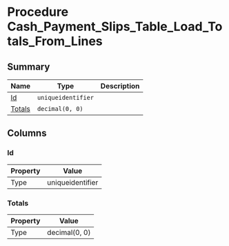 # Procedure Cash_Payment_Slips_Table_Load_Totals_From_Lines


## Summary

| Name | Type | Description |
| - | - | --- |
|[Id](#id)|`uniqueidentifier` ||
|[Totals](#totals)|`decimal(0, 0)` ||

## Columns

### Id

| Property | Value |
| - | - |
|Type|uniqueidentifier|

### Totals

| Property | Value |
| - | - |
|Type|decimal(0, 0)|


